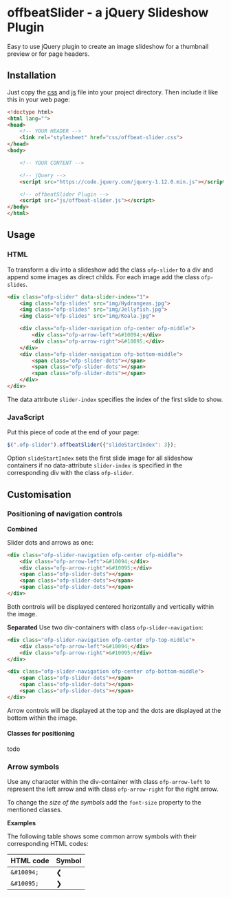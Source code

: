 # offbeatSlider - a jQuery Slideshow Plugin

Easy to use jQuery plugin to create an image slideshow for a thumbnail preview or
for page headers.

## Installation

Just copy the [css](https://raw.githubusercontent.com/PioBeat/offbeatSlider/master/css/offbeat-slider.css) and [js](https://raw.githubusercontent.com/PioBeat/offbeatSlider/master/js/offbeat-slider.js) file into your project directory.
Then include it like this in your web page:
```html
<!doctype html>
<html lang="">
<head>
    <!-- YOUR HEADER -->
    <link rel="stylesheet" href="css/offbeat-slider.css">
</head>
<body>

    <!-- YOUR CONTENT -->

    <!-- jQuery -->
    <script src="https://code.jquery.com/jquery-1.12.0.min.js"></script>

    <!-- offbeatSlider Plugin -->
    <script src="js/offbeat-slider.js"></script>
</body>
</html>
```

## Usage

### HTML
To transform a div into a slideshow add the class ``ofp-slider`` to a div and append some images as direct childs. For each image
add the class ``ofp-slides``.
```html
<div class="ofp-slider" data-slider-index="1">
    <img class="ofp-slides" src="img/Hydrangeas.jpg">
    <img class="ofp-slides" src="img/Jellyfish.jpg">
    <img class="ofp-slides" src="img/Koala.jpg">

    <div class="ofp-slider-navigation ofp-center ofp-middle">
        <div class="ofp-arrow-left">&#10094;</div>
        <div class="ofp-arrow-right">&#10095;</div>
    </div>
    <div class="ofp-slider-navigation ofp-bottom-middle">
        <span class="ofp-slider-dots"></span>
        <span class="ofp-slider-dots"></span>
        <span class="ofp-slider-dots"></span>
    </div>
</div>
```
The data attribute ``slider-index`` specifies the index of the first slide to show.

### JavaScript
Put this piece of code at the end of your page:
```javascript
$(".ofp-slider").offbeatSlider({"slideStartIndex": 3});
```

Option ``slideStartIndex`` sets the first slide image for all slideshow containers if no
data-attribute ``slider-index`` is specified in the corresponding div with the class ``ofp-slider``.

## Customisation

### Positioning of navigation controls

**Combined**

Slider dots and arrows as one:
```html
<div class="ofp-slider-navigation ofp-center ofp-middle">
    <div class="ofp-arrow-left">&#10094;</div>
    <div class="ofp-arrow-right">&#10095;</div>
    <span class="ofp-slider-dots"></span>
    <span class="ofp-slider-dots"></span>
    <span class="ofp-slider-dots"></span>
</div>
```
Both controls will be displayed centered horizontally and vertically within the image.

**Separated**
Use two div-containers with class ``ofp-slider-navigation``:
```html
<div class="ofp-slider-navigation ofp-center ofp-top-middle">
    <div class="ofp-arrow-left">&#10094;</div>
    <div class="ofp-arrow-right">&#10095;</div>
</div>

<div class="ofp-slider-navigation ofp-center ofp-bottom-middle">
    <span class="ofp-slider-dots"></span>
    <span class="ofp-slider-dots"></span>
    <span class="ofp-slider-dots"></span>
</div>
```
Arrow controls will be displayed at the top and the dots are displayed at the bottom within the image.

#### Classes for positioning

todo

### Arrow symbols

Use any character within the div-container with class ``ofp-arrow-left`` to represent the left arrow and with
class ``ofp-arrow-right`` for the right arrow.

To change the _size of the symbols_ add the ``font-size`` property to the mentioned classes.

**Examples**

The following table shows some common arrow symbols with their corresponding HTML codes:

HTML code| Symbol
---------|---------
``&#10094;``|&#10094;
``&#10095;``|&#10095;